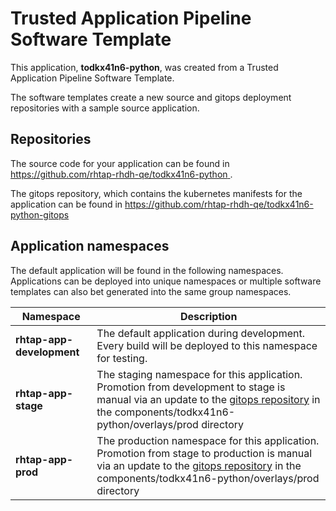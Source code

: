 # Trusted Application Pipeline Software Template

This application, **todkx41n6-python**, was created from a Trusted Application Pipeline Software Template.

The software templates create a new source and gitops deployment repositories with a sample source application. 

## Repositories

The source code for your application can be found in [https://github.com/rhtap-rhdh-qe/todkx41n6-python ](https://github.com/rhtap-rhdh-qe/todkx41n6-python ).
 
The gitops repository, which contains the kubernetes manifests for the application can be found in 
[https://github.com/rhtap-rhdh-qe/todkx41n6-python-gitops ](https://github.com/rhtap-rhdh-qe/todkx41n6-python-gitops ) 

## Application namespaces 

The default application will be found in the following namespaces. Applications can be deployed into unique namespaces or multiple software templates can also bet generated into the same group namespaces.  

|  Namespace   |  Description   |  
| -------- | -------- |   
| **rhtap-app-development** | The default application during development. Every build will be deployed to this namespace for testing. | 
| **rhtap-app-stage** | The staging namespace for this application. Promotion from development to stage is manual via an update to the [gitops repository](https://github.com/rhtap-rhdh-qe/todkx41n6-python-gitops ) in the components/todkx41n6-python/overlays/prod directory |  
| **rhtap-app-prod** | The production namespace for this application. Promotion from stage to production is manual via an update to the [gitops repository](https://github.com/rhtap-rhdh-qe/todkx41n6-python-gitops ) in the components/todkx41n6-python/overlays/prod directory | 